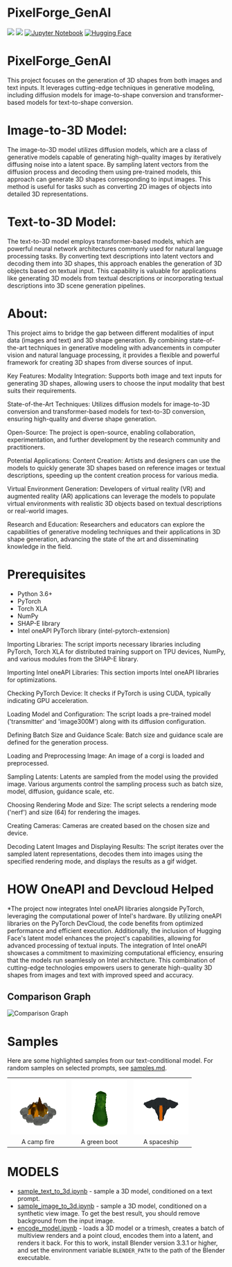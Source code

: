# PixelForge_GenAI


 [<img src="https://upload.wikimedia.org/wikipedia/commons/thumb/0/0e/Intel_logo_%282020%2C_light_blue%29.svg/300px-Intel_logo_%282020%2C_light_blue%29.svg.png" width="50">](https://www.intel.com/)
[<img src="https://www.intel.com/content/dam/develop/public/us/en/images/admin/oneapi-logo-rev-4x3-rwd.png" width="50">](https://www.intel.com/)
[![Jupyter Notebook](https://img.shields.io/badge/Jupyter%20Notebook-%23F37626.svg?style=flat&logo=jupyter&logoColor=white)](https://jupyter.org/)
[![Hugging Face](https://img.shields.io/badge/Hugging%20Face-%2334D058.svg?style=flat&logo=hugging-face&logoColor=white)](https://huggingface.co/)

# PixelForge_GenAI

This project focuses on the generation of 3D shapes from both images and text inputs. It leverages cutting-edge techniques in generative modeling, including diffusion models for image-to-shape conversion and transformer-based models for text-to-shape conversion.

# Image-to-3D Model:
The image-to-3D model utilizes diffusion models, which are a class of generative models capable of generating high-quality images by iteratively diffusing noise into a latent space. By sampling latent vectors from the diffusion process and decoding them using pre-trained models, this approach can generate 3D shapes corresponding to input images. This method is useful for tasks such as converting 2D images of objects into detailed 3D representations.

# Text-to-3D Model:
The text-to-3D model employs transformer-based models, which are powerful neural network architectures commonly used for natural language processing tasks. By converting text descriptions into latent vectors and decoding them into 3D shapes, this approach enables the generation of 3D objects based on textual input. This capability is valuable for applications like generating 3D models from textual descriptions or incorporating textual descriptions into 3D scene generation pipelines.

# About:
This project aims to bridge the gap between different modalities of input data (images and text) and 3D shape generation. By combining state-of-the-art techniques in generative modeling with advancements in computer vision and natural language processing, it provides a flexible and powerful framework for creating 3D shapes from diverse sources of input.

Key Features:
Modality Integration: Supports both image and text inputs for generating 3D shapes, allowing users to choose the input modality that best suits their requirements.

State-of-the-Art Techniques: Utilizes diffusion models for image-to-3D conversion and transformer-based models for text-to-3D conversion, ensuring high-quality and diverse shape generation.

Open-Source: The project is open-source, enabling collaboration, experimentation, and further development by the research community and practitioners.

Potential Applications:
Content Creation: Artists and designers can use the models to quickly generate 3D shapes based on reference images or textual descriptions, speeding up the content creation process for various media.

Virtual Environment Generation: Developers of virtual reality (VR) and augmented reality (AR) applications can leverage the models to populate virtual environments with realistic 3D objects based on textual descriptions or real-world images.

Research and Education: Researchers and educators can explore the capabilities of generative modeling techniques and their applications in 3D shape generation, advancing the state of the art and disseminating knowledge in the field.

# Prerequisites
* Python 3.6+
* PyTorch
* Torch XLA
* NumPy
* SHAP-E library
* Intel oneAPI PyTorch library (intel-pytorch-extension)

Importing Libraries: The script imports necessary libraries including PyTorch, Torch XLA for distributed training support on TPU devices, NumPy, and various modules from the SHAP-E library.

Importing Intel oneAPI Libraries: This section imports Intel oneAPI libraries for optimizations.

Checking PyTorch Device: It checks if PyTorch is using CUDA, typically indicating GPU acceleration.

Loading Model and Configuration: The script loads a pre-trained model ('transmitter' and 'image300M') along with its diffusion configuration.

Defining Batch Size and Guidance Scale: Batch size and guidance scale are defined for the generation process.

Loading and Preprocessing Image: An image of a corgi is loaded and preprocessed.

Sampling Latents: Latents are sampled from the model using the provided image. Various arguments control the sampling process such as batch size, model, diffusion, guidance scale, etc.

Choosing Rendering Mode and Size: The script selects a rendering mode ('nerf') and size (64) for rendering the images.

Creating Cameras: Cameras are created based on the chosen size and device.

Decoding Latent Images and Displaying Results: The script iterates over the sampled latent representations, decodes them into images using the specified rendering mode, and displays the results as a gif widget.

# HOW OneAPI and Devcloud Helped 

*The project now integrates Intel oneAPI libraries alongside PyTorch, leveraging the computational power of Intel's hardware. By utilizing oneAPI libraries on the PyTorch DevCloud, the code benefits from optimized performance and efficient execution. Additionally, the inclusion of Hugging Face's latent model enhances the project's capabilities, allowing for advanced processing of textual inputs. The integration of Intel oneAPI showcases a commitment to maximizing computational efficiency, ensuring that the models run seamlessly on Intel architecture. This combination of cutting-edge technologies empowers users to generate high-quality 3D shapes from images and text with improved speed and accuracy.
## Comparison Graph

![Comparison Graph](./comparison.png)
# Samples

Here are some highlighted samples from our text-conditional model. For random samples on selected prompts, see [samples.md](samples.md).

<table>
    <tbody>
        <tr>
            <td align="center">
                <img src="samples/a_campfire/3.gif">
            </td>
            <td align="center">
                <img src="samples/a_green_boot/3.gif">
            </td align="center">
            <td align="center">
                <img src="samples/a_spaceship/3.gif">
            </td>
        </tr>
        <tr>
            <td align="center">A camp fire </td>
            <td align="center">A green boot</td>
            <td align="center">A spaceship</td>
        </tr>
    </tbody>
<table>

# MODELS


* [sample_text_to_3d.ipynb](PixelForge_GenAI/examples/sample_text_to_3d.ipynb) - sample a 3D model, conditioned on a text prompt.
* [sample_image_to_3d.ipynb](PixelForge_GenAI/examples/sample_image_to_3d.ipynb) - sample a 3D model, conditioned on a synthetic view image. To get the best result, you should remove background from the input image.
* [encode_model.ipynb](PixelForge_GenAI/examples/encode_model.ipynb) - loads a 3D model or a trimesh, creates a batch of multiview renders and a point cloud, encodes them into a latent, and renders it back. For this to work, install Blender version 3.3.1 or higher, and set the environment variable `BLENDER_PATH` to the path of the Blender executable.
